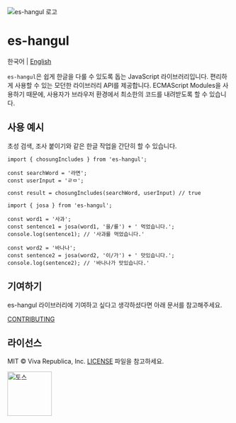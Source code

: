 ![es-hangul 로고](https://github.com/toss/es-hangul/assets/69495129/433ddc8c-b32d-4c4c-8b60-5cc9cbe315d3)

# es-hangul

한국어 | [English](https://github.com/toss/es-hangul/blob/main/README-en_us.md)

`es-hangul`은 쉽게 한글을 다룰 수 있도록 돕는 JavaScript 라이브러리입니다. 편리하게 사용할 수 있는 모던한 라이브러리 API를 제공합니다. ECMAScript Modules을 사용하기 때문에, 사용자가 브라우저 환경에서 최소한의 코드를 내려받도록 할 수 있습니다.

## 사용 예시

초성 검색, 조사 붙이기와 같은 한글 작업을 간단히 할 수 있습니다.

```tsx
import { chosungIncludes } from 'es-hangul';

const searchWord = '라면';
const userInput = 'ㄹㅁ';

const result = chosungIncludes(searchWord, userInput) // true
```

```tsx
import { josa } from 'es-hangul';

const word1 = '사과';
const sentence1 = josa(word1, '을/를') + ' 먹었습니다.';
console.log(sentence1); // '사과를 먹었습니다.'

const word2 = '바나나';
const sentence2 = josa(word2, '이/가') + ' 맛있습니다.';
console.log(sentence2); // '바나나가 맛있습니다.'
```

## 기여하기

es-hangul 라이브러리에 기여하고 싶다고 생각하셨다면 아래 문서를 참고해주세요.

[CONTRIBUTING](https://github.com/toss/es-hangul/blob/main/.github/CONTRIBUTING.md)

## 라이선스

MIT © Viva Republica, Inc. [LICENSE](https://github.com/toss/es-hangul/blob/main/LICENSE) 파일을 참고하세요.

<a title="토스" href="https://toss.im">
  <picture>
    <source media="(prefers-color-scheme: dark)" srcset="https://static.toss.im/logos/png/4x/logo-toss-reverse.png">
    <img alt="토스" src="https://static.toss.im/logos/png/4x/logo-toss.png" width="100">
  </picture>
</a>
